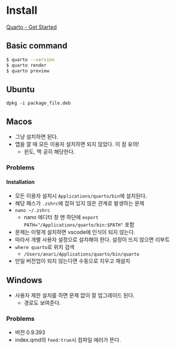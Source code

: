 # Install
[Quarto - Get Started](https://quarto.org/docs/get-started/)

## Basic command 

```bash
$ quarto --version 
$ quarto render 
$ quarto preview 
```

## Ubuntu 

```
dpkg -i package_file.deb
```

## Macos 
- 그냥 설치하면 된다. 
- 앱을  깔 때 모든 이용자 설치하면 되지 않았다. 이 점 유의!
	- 윈도, 맥 공히 해당한다. 

### Problems 

#### Installation 
- 모든 이용자 설치시 `Applications/quarto/bin`에 설치된다. 
- 해당 패스가 `.zshrc`에 잡혀 있지 않은 관계로 발생하는 문제 
- `nano ~/.zshrc`
	- nano 에디터 창 맨 하단에 `export PATH="/Applications/quarto/bin:$PATH"` 포함 
- 문제는 이렇게 설치하면 vscode에 인식이 되지 않는다. 
- 따라서 개별 사용자 설정으로 설치해야 한다. 설정이 뜨지 않으면 리부트 
- `where quarto`로 위치 검색 
	- `/Users/anari/Applications/quarto/bin/quarto`
- 만일 버전업이 되지 않는다면 수동으로 지우고 재설치  

## Windows 
- 사용자 제한 설치를 하면 문제 없이 잘 업그레이드 된다.  
	- 경로도 보여준다. 

### Problems
- 버전 0.9.393
- index.qmd의 `feed:true`시 컴파일 에러가 뜬다. 